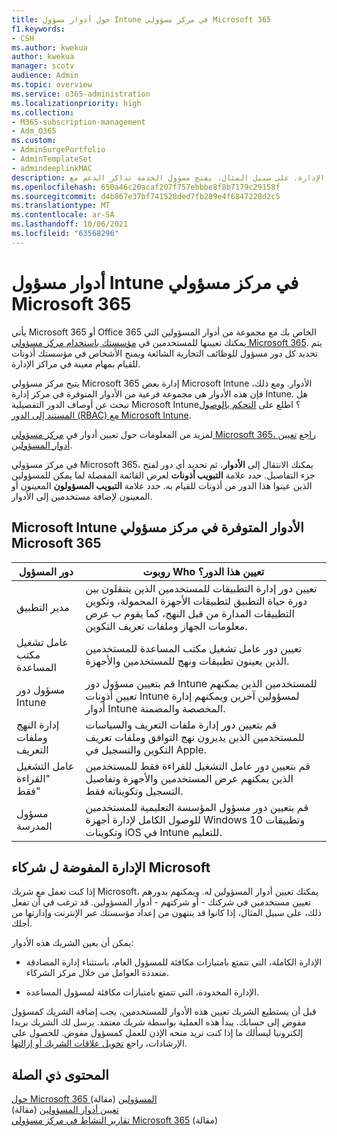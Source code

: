```yaml
---
title: حول أدوار مسؤول Intune في مركز مسؤولي Microsoft 365
f1.keywords:
- CSH
ms.author: kwekua
author: kwekua
manager: scotv
audience: Admin
ms.topic: overview
ms.service: o365-administration
ms.localizationpriority: high
ms.collection:
- M365-subscription-management
- Adm_O365
ms.custom:
- AdminSurgePortfolio
- AdminTemplateSet
- admindeeplinkMAC
description: تقوم أدوار المسؤولين برسم خريطة لوظائف الأعمال وتعطي الأذونات للقيام بمهام معينة في مركز الإدارة. على سبيل المثال، يفتح مسؤول الخدمة تذاكر الدعم مع Microsoft.
ms.openlocfilehash: 650a46c20acaf207f757ebbbe8f8b7179c29158f
ms.sourcegitcommit: d4b867e37bf741528ded7fb289e4f6847228d2c5
ms.translationtype: MT
ms.contentlocale: ar-SA
ms.lasthandoff: 10/06/2021
ms.locfileid: "63568296"
---
```

# <a name="intune-admin-roles-in-the-microsoft-365-admin-center"></a>أدوار مسؤول Intune في مركز مسؤولي Microsoft 365

يأتي Microsoft 365 أو Office 365 الخاص بك مع مجموعة من أدوار المسؤولين التي يمكنك تعيينها للمستخدمين في <a href="https://go.microsoft.com/fwlink/p/?linkid=2024339" target="_blank">مؤسستك باستخدام مركز مسؤولي Microsoft 365</a>. يتم تحديد كل دور مسؤول للوظائف التجارية الشائعة ويمنح الأشخاص في مؤسستك أذونات للقيام بمهام معينة في مراكز الإدارة.

يتيح مركز مسؤولي Microsoft 365 إدارة بعض Microsoft Intune الأدوار. ومع ذلك، فإن هذه الأدوار هي مجموعة فرعية من الأدوار المتوفرة في مركز إدارة Intune. هل تبحث عن أوصاف الدور التفصيلية Microsoft Intune؟ اطلع على [التحكم بالوصول المستند إلى الدور (RBAC) مع Microsoft Intune](/mem/intune/fundamentals/role-based-access-control).

لمزيد من المعلومات حول تعيين أدوار في <a href="https://go.microsoft.com/fwlink/p/?linkid=2097861" target="_blank">مركز مسؤولي Microsoft 365، راجع</a> [تعيين أدوار المسؤولين](assign-admin-roles.md).

في مركز مسؤولي Microsoft 365، يمكنك الانتقال إلى **الأدوار**، ثم تحديد أي دور لفتح جزء التفاصيل. حدد علامة **التبويب أذونات** لعرض القائمة المفصلة لما يمكن للمسؤولين الذين عينوا هذا الدور من أذونات للقيام به. حدد علامة **التبويب المسؤولون** المعينون أو المعينون لإضافة مستخدمين إلى الأدوار.

## <a name="microsoft-intune-roles-available-in-the-microsoft-365-admin-center"></a>Microsoft Intune الأدوار المتوفرة في مركز مسؤولي Microsoft 365

|دور المسؤول     |روبوت Who تعيين هذا الدور؟  |
|---------|---------|
|مدير التطبيق     |   تعيين دور إدارة التطبيقات للمستخدمين الذين يتنقلون بين دورة حياة التطبيق لتطبيقات الأجهزة المحمولة، وتكوين التطبيقات المدارة من قبل النهج، كما يقوم ب عرض معلومات الجهاز وملفات تعريف التكوين.  |
|عامل تشغيل مكتب المساعدة     |   تعيين دور عامل تشغيل مكتب المساعدة للمستخدمين الذين يعينون تطبيقات ونهج للمستخدمين والأجهزة. |
|مسؤول دور Intune    |   قم بتعيين مسؤول دور Intune للمستخدمين الذين يمكنهم تعيين أذونات Intune لمسؤولين آخرين ويمكنهم إدارة أدوار Intune المخصصة والمضمنة.   |
|إدارة النهج وملفات التعريف     |   قم بتعيين دور إدارة ملفات التعريف والسياسات للمستخدمين الذين يديرون نهج التوافق وملفات تعريف التكوين والتسجيل في Apple.   |
|عامل التشغيل "القراءة فقط"     |   قم بتعيين دور عامل التشغيل للقراءة فقط للمستخدمين الذين يمكنهم عرض المستخدمين والأجهزة وتفاصيل التسجيل وتكويناته فقط.   |
|مسؤول المدرسة     |   قم بتعيين دور مسؤول المؤسسة التعليمية للمستخدمين للوصول الكامل لإدارة أجهزة Windows 10 وتطبيقات وتكوينات iOS في Intune للتعليم.   |

## <a name="delegated-administration-for-microsoft-partners"></a>الإدارة المفوضة ل شركاء Microsoft

إذا كنت تعمل مع شريك Microsoft، يمكنك تعيين أدوار المسؤولين له. ويمكنهم بدورهم تعيين مستخدمين في شركتك - أو شركتهم - أدوار المسؤولين. قد ترغب في أن تفعل ذلك، على سبيل المثال، إذا كانوا قد ينتهون من إعداد مؤسستك عبر الإنترنت وإدارتها من أجلك.
  
يمكن أن يعين الشريك هذه الأدوار:
  
- الإدارة الكاملة، التي تتمتع بامتيازات مكافئة للمسؤول العام، باستثناء إدارة المصادقة متعددة العوامل من خلال مركز الشركاء.

- الإدارة المحدودة، التي تتمتع بامتيازات مكافئة لمسؤول المساعدة.

قبل أن يستطيع الشريك تعيين هذه الأدوار للمستخدمين، يجب إضافة الشريك كمسؤول مفوض إلى حسابك. يبدأ هذه العملية بواسطة شريك معتمد. يرسل لك الشريك بريدا إلكترونيا ليسألك ما إذا كنت تريد منحه الإذن للعمل كمسؤول مفوض. للحصول على الإرشادات، راجع [تخويل علاقات الشريك أو إزالتها](../misc/add-partner.md).
  
## <a name="related-content"></a>المحتوى ذي الصلة

[حول Microsoft 365 المسؤولين](about-admin-roles.md) (مقالة)\
[تعيين أدوار المسؤولين](assign-admin-roles.md) (مقالة)\
[تقارير النشاط في مركز مسؤولي Microsoft 365](../activity-reports/activity-reports.md) (مقالة)